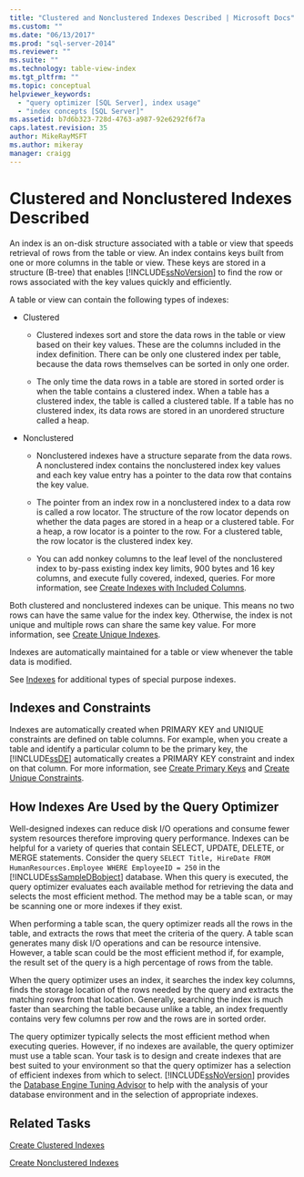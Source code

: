 ```yaml
---
title: "Clustered and Nonclustered Indexes Described | Microsoft Docs"
ms.custom: ""
ms.date: "06/13/2017"
ms.prod: "sql-server-2014"
ms.reviewer: ""
ms.suite: ""
ms.technology: table-view-index
ms.tgt_pltfrm: ""
ms.topic: conceptual
helpviewer_keywords: 
  - "query optimizer [SQL Server], index usage"
  - "index concepts [SQL Server]"
ms.assetid: b7d6b323-728d-4763-a987-92e6292f6f7a
caps.latest.revision: 35
author: MikeRayMSFT
ms.author: mikeray
manager: craigg
---
```

# Clustered and Nonclustered Indexes Described
  An index is an on-disk structure associated with a table or view that speeds retrieval of rows from the table or view. An index contains keys built from one or more columns in the table or view. These keys are stored in a structure (B-tree) that enables [!INCLUDE[ssNoVersion](../../includes/ssnoversion-md.md)] to find the row or rows associated with the key values quickly and efficiently.  
  
 A table or view can contain the following types of indexes:  
  
-   Clustered  
  
    -   Clustered indexes sort and store the data rows in the table or view based on their key values. These are the columns included in the index definition. There can be only one clustered index per table, because the data rows themselves can be sorted in only one order.  
  
    -   The only time the data rows in a table are stored in sorted order is when the table contains a clustered index. When a table has a clustered index, the table is called a clustered table. If a table has no clustered index, its data rows are stored in an unordered structure called a heap.  
  
-   Nonclustered  
  
    -   Nonclustered indexes have a structure separate from the data rows. A nonclustered index contains the nonclustered index key values and each key value entry has a pointer to the data row that contains the key value.  
  
    -   The pointer from an index row in a nonclustered index to a data row is called a row locator. The structure of the row locator depends on whether the data pages are stored in a heap or a clustered table. For a heap, a row locator is a pointer to the row. For a clustered table, the row locator is the clustered index key.  
  
    -   You can add nonkey columns to the leaf level of the nonclustered index to by-pass existing index key limits, 900 bytes and 16 key columns, and execute fully covered, indexed, queries. For more information, see [Create Indexes with Included Columns](create-indexes-with-included-columns.md).  
  
 Both clustered and nonclustered indexes can be unique. This means no two rows can have the same value for the index key. Otherwise, the index is not unique and multiple rows can share the same key value. For more information, see [Create Unique Indexes](create-unique-indexes.md).  
  
 Indexes are automatically maintained for a table or view whenever the table data is modified.  
  
 See [Indexes](indexes.md) for additional types of special purpose indexes.  
  
## Indexes and Constraints  
 Indexes are automatically created when PRIMARY KEY and UNIQUE constraints are defined on table columns. For example, when you create a table and identify a particular column to be the primary key, the [!INCLUDE[ssDE](../../includes/ssde-md.md)] automatically creates a PRIMARY KEY constraint and index on that column. For more information, see [Create Primary Keys](../tables/create-primary-keys.md) and [Create Unique Constraints](../tables/create-unique-constraints.md).  
  
## How Indexes Are Used by the Query Optimizer  
 Well-designed indexes can reduce disk I/O operations and consume fewer system resources therefore improving query performance. Indexes can be helpful for a variety of queries that contain SELECT, UPDATE, DELETE, or MERGE statements. Consider the query `SELECT Title, HireDate FROM HumanResources.Employee WHERE EmployeeID = 250` in the [!INCLUDE[ssSampleDBobject](../../includes/sssampledbobject-md.md)] database. When this query is executed, the query optimizer evaluates each available method for retrieving the data and selects the most efficient method. The method may be a table scan, or may be scanning one or more indexes if they exist.  
  
 When performing a table scan, the query optimizer reads all the rows in the table, and extracts the rows that meet the criteria of the query. A table scan generates many disk I/O operations and can be resource intensive. However, a table scan could be the most efficient method if, for example, the result set of the query is a high percentage of rows from the table.  
  
 When the query optimizer uses an index, it searches the index key columns, finds the storage location of the rows needed by the query and extracts the matching rows from that location. Generally, searching the index is much faster than searching the table because unlike a table, an index frequently contains very few columns per row and the rows are in sorted order.  
  
 The query optimizer typically selects the most efficient method when executing queries. However, if no indexes are available, the query optimizer must use a table scan. Your task is to design and create indexes that are best suited to your environment so that the query optimizer has a selection of efficient indexes from which to select. [!INCLUDE[ssNoVersion](../../includes/ssnoversion-md.md)] provides the [Database Engine Tuning Advisor](../performance/database-engine-tuning-advisor.md) to help with the analysis of your database environment and in the selection of appropriate indexes.  
  
## Related Tasks  
 [Create Clustered Indexes](create-clustered-indexes.md)  
  
 [Create Nonclustered Indexes](create-nonclustered-indexes.md)  
  
  
